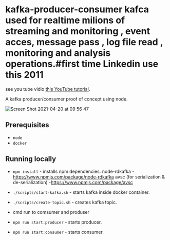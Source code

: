 # kafka-producer-consumer kafca used for realtime milions of streaming and monitoring , event acces, message pass , log file read , monitoring and analysis operations.#first time Linkedin use this 2011

see you tube vidio [this YouTube tutorial](https://www.youtube.com/watch?v=EiDLKECLcZw).

A kafka producer/consumer proof of concept using node.

![Screen Shot 2021-04-20 at 09 56 47](https://user-images.githubusercontent.com/17026751/115368228-cbcd0000-a1be-11eb-9d17-6ada1ad5ff98.png)

## Prerequisites

* `node`
* `docker`

## Running locally

* `npm install` - installs npm dependencies.
node-rdkafka - https://www.npmjs.com/package/node-rdkafka 
avsc (for serialization & de-serialization) -https://www.npmjs.com/package/avsc

* `./scripts/start-kafka.sh` - starts kafka inside docker container.
* `./scripts/create-topic.sh` - creates kafka topic.
* cmd run to comsumer and produser
* `npm run start:producer` - starts producer.
* `npm run start:consumer` - starts consumer.
